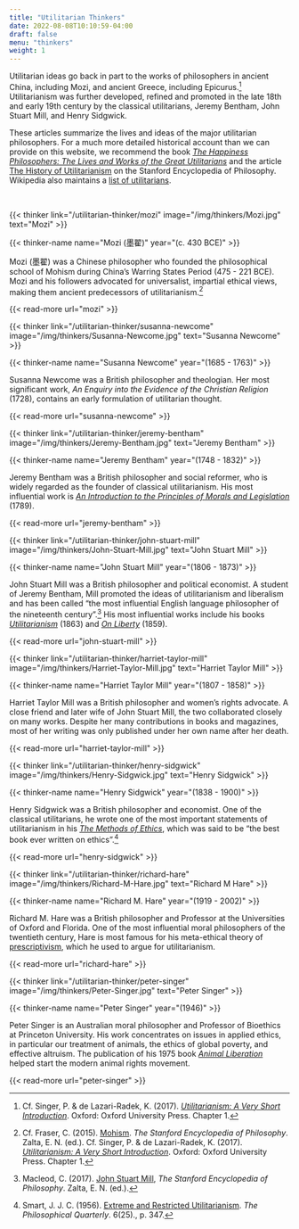 ```yaml
---
title: "Utilitarian Thinkers"
date: 2022-08-08T10:10:59-04:00
draft: false
menu: "thinkers"
weight: 1
---
```


Utilitarian ideas go back in part to the works of philosophers in ancient China, including Mozi, and ancient Greece, including Epicurus.[^1] Utilitarianism was further developed, refined and promoted in the late 18th and early 19th century by the classical utilitarians, Jeremy Bentham, John Stuart Mill, and Henry Sidgwick.

These articles summarize the lives and ideas of the major utilitarian philosophers. For a much more detailed historical account than we can provide on this website, we recommend the book _[The Happiness Philosophers: The Lives and Works of the Great Utilitarians](https://press.princeton.edu/books/hardcover/9780691154770/the-happiness-philosophers)_ and the article [The History of Utilitarianism](https://plato.stanford.edu/entries/utilitarianism-history/) on the Stanford Encyclopedia of Philosophy. Wikipedia also maintains a [list of utilitarians](https://en.wikipedia.org/wiki/List_of_utilitarians).

<br>

{{< thinker
     link="/utilitarian-thinker/mozi"
     image="/img/thinkers/Mozi.jpg"
     text="Mozi" >}}

{{< thinker-name name="Mozi (墨翟)" year="(c. 430 BCE)" >}}

Mozi (墨翟) was a Chinese philosopher who founded the philosophical school of Mohism during China’s Warring States Period (475 - 221 BCE). Mozi and his followers advocated for universalist, impartial ethical views, making them ancient predecessors of utilitarianism.[^2]

{{< read-more url="mozi" >}}

{{< thinker
     link="/utilitarian-thinker/susanna-newcome"
     image="/img/thinkers/Susanna-Newcome.jpg"
     text="Susanna Newcome" >}}

{{< thinker-name name="Susanna Newcome" year="(1685 - 1763)" >}}

Susanna Newcome was a British philosopher and theologian. Her most significant work, _An Enquiry into the Evidence of the Christian Religion_ (1728), contains an early formulation of utilitarian thought.

{{< read-more url="susanna-newcome" >}}

{{< thinker
     link="/utilitarian-thinker/jeremy-bentham"
     image="/img/thinkers/Jeremy-Bentham.jpg"
     text="Jeremy Bentham" >}}

{{< thinker-name name="Jeremy Bentham" year="(1748 - 1832)" >}}

Jeremy Bentham was a British philosopher and social reformer, who is widely regarded as the founder of classical utilitarianism. His most influential work is _[An Introduction to the Principles of Morals and Legislation](https://www.earlymoderntexts.com/assets/pdfs/bentham1780.pdf)_ (1789).

{{< read-more url="jeremy-bentham" >}}

{{< thinker
     link="/utilitarian-thinker/john-stuart-mill"
     image="/img/thinkers/John-Stuart-Mill.jpg"
     text="John Stuart Mill" >}}

{{< thinker-name name="John Stuart Mill" year="(1806 - 1873)" >}}

John Stuart Mill was a British philosopher and political economist. A student of Jeremy Bentham, Mill promoted the ideas of utilitarianism and liberalism and has been called “the most influential English language philosopher of the nineteenth century”.[^3] His most influential works include his books _[Utilitarianism](/books/utilitarianism-john-stuart-mill/1)_ (1863) and _[On Liberty](/books/on-liberty-john-stuart-mill/1)_ (1859).

{{< read-more url="john-stuart-mill" >}}

{{< thinker
     link="/utilitarian-thinker/harriet-taylor-mill"
     image="/img/thinkers/Harriet-Taylor-Mill.jpg"
     text="Harriet Taylor Mill" >}}

{{< thinker-name name="Harriet Taylor Mill" year="(1807 - 1858)" >}}

Harriet Taylor Mill was a British philosopher and women’s rights advocate. A close friend and later wife of John Stuart Mill, the two collaborated closely on many works. Despite her many contributions in books and magazines, most of her writing was only published under her own name after her death.

{{< read-more url="harriet-taylor-mill" >}}

{{< thinker
     link="/utilitarian-thinker/henry-sidgwick"
     image="/img/thinkers/Henry-Sidgwick.jpg"
     text="Henry Sidgwick" >}}

{{< thinker-name name="Henry Sidgwick" year="(1838 - 1900)" >}}

Henry Sidgwick was a British philosopher and economist. One of the classical utilitarians, he wrote one of the most important statements of utilitarianism in his _[The Methods of Ethics](https://www.earlymoderntexts.com/assets/pdfs/sidgwick1874.pdf)_, which was said to be “the best book ever written on ethics”.[^4]

{{< read-more url="henry-sidgwick" >}}

{{< thinker
     link="/utilitarian-thinker/richard-hare"
     image="/img/thinkers/Richard-M-Hare.jpg"
     text="Richard M Hare" >}}

{{< thinker-name name="Richard M. Hare" year="(1919 - 2002)" >}}

Richard M. Hare was a British philosopher and Professor at the Universities of Oxford and Florida. One of the most influential moral philosophers of the twentieth century, Hare is most famous for his meta-ethical theory of [prescriptivism](https://plato.stanford.edu/entries/moral-cognitivism/#PreUniPre), which he used to argue for utilitarianism.

{{< read-more url="richard-hare" >}}

{{< thinker
     link="/utilitarian-thinker/peter-singer"
     image="/img/thinkers/Peter-Singer.jpg"
     text="Peter Singer" >}}

{{< thinker-name name="Peter Singer" year="(1946)" >}}

Peter Singer is an Australian moral philosopher and Professor of Bioethics at Princeton University. His work concentrates on issues in applied ethics, in particular our treatment of animals, the ethics of global poverty, and effective altruism. The publication of his 1975 book _[Animal Liberation](https://en.wikipedia.org/wiki/Animal_Liberation_(book))_ helped start the modern animal rights movement.

{{< read-more url="peter-singer" >}}

[^1]: Cf. Singer, P. & de Lazari-Radek, K. (2017). _[Utilitarianism: A Very Short Introduction](https://global.oup.com/academic/product/utilitarianism-a-very-short-introduction-9780198728795?cc=de&lang=en&)_. Oxford: Oxford University Press. Chapter 1.
[^2]:
    Cf. Fraser, C. (2015). [Mohism](https://plato.stanford.edu/entries/mohism/). _The Stanford Encyclopedia of Philosophy_. Zalta, E. N. (ed.).
    Cf. Singer, P. & de Lazari-Radek, K. (2017). _[Utilitarianism: A Very Short Introduction](https://global.oup.com/academic/product/utilitarianism-a-very-short-introduction-9780198728795?cc=de&lang=en&)_. Oxford: Oxford University Press. Chapter 1.

[^3]: Macleod, C. (2017). [John Stuart Mill](https://plato.stanford.edu/archives/spr2017/entries/mill/), _The Stanford Encyclopedia of Philosophy_. Zalta, E. N. (ed.).
[^4]: Smart, J. J. C. (1956). [Extreme and Restricted Utilitarianism](http://personal.lse.ac.uk/robert49/teaching/mm/articles/Smart_1956Utilitarianism.pdf). _The Philosophical Quarterly_. 6(25)., p. 347.
